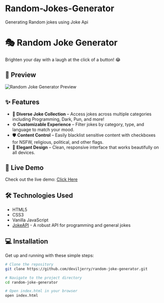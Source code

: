 # Random-Jokes-Generator
Generating Random jokes using Joke Api


# 🎭 Random Joke Generator

Brighten your day with a laugh at the click of a button! 😂

## 🌟 Preview

![Random Joke Generator Preview](https://i.imgur.com/OYYlcDG.png)

## ✨ Features

- 🔄 **Diverse Joke Collection** – Access jokes across multiple categories including Programming, Dark, Pun, and more!
- ⚙️ **Customizable Experience** – Filter jokes by category, type, and language to match your mood.
- 🛡️ **Content Control** – Easily blacklist sensitive content with checkboxes for NSFW, religious, political, and other flags.
- 💅 **Elegant Design** – Clean, responsive interface that works beautifully on all devices.

## 🚀 Live Demo

Check out the live demo: [Click Here](https://deviljerry.github.io/Random-Jokes-Generator/)

## 🛠️ Technologies Used

- HTML5
- CSS3
- Vanilla JavaScript
- [JokeAPI](https://jokeapi.dev/) - A robust API for programming and general jokes

## 💻 Installation

Get up and running with these simple steps:

```bash
# Clone the repository
git clone https://github.com/deviljerry/random-joke-generator.git

# Navigate to the project directory
cd random-joke-generator

# Open index.html in your browser
open index.html
